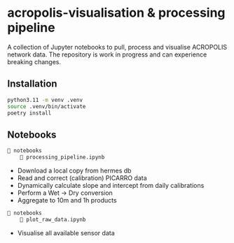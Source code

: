 # acropolis-visualisation & processing pipeline

A collection of Jupyter notebooks to pull, process and visualise ACROPOLIS network data.
The repository is work in progress and can experience breaking changes.

## Installation

```bash
python3.11 -m venv .venv
source .venv/bin/activate
poetry install
```

## Notebooks


```bash
📁 notebooks
    📄 processing_pipeline.ipynb
```

- Download a local copy from hermes db
- Read and correct (calibration) PICARRO data
- Dynamically calculate slope and intercept from daily calibrations
- Perform a Wet -> Dry conversion 
- Aggregate to 10m and 1h products

```bash
📁 notebooks
    📄 plot_raw_data.ipynb
```

- Visualise all available sensor data
